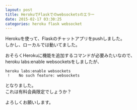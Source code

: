 ```yaml
---
layout: post
title: HerokuでFlaskでのwebsocketsのエラー
date: 2015-02-17 03:30:25
categories: heroku flask websocket
---
```

<p>Herokuを使って、Flaskのチャットアプリをpushしました。<br>
しかし、ローカルでは動いてました。</p>

<p>おそらくHerokuに機能を追加するコマンドが必要みたいなので、<br>
heroku labs:enable websocketsをしましたが、</p>

<pre><code>heroku labs:enable websockets
 !    No such feature: websockets
</code></pre>

<p>となりました。<br>
これは有料会員限定でしょうか？</p>

<p>よろしくお願いします。</p>
